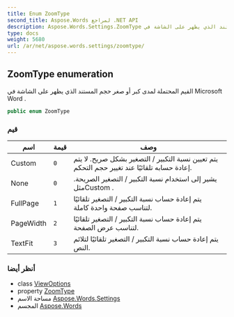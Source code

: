 ```yaml
---
title: Enum ZoomType
second_title: Aspose.Words لمراجع .NET API
description: Aspose.Words.Settings.ZoomType تعداد. القيم المحتملة لمدى كبر أو صغر حجم المستند الذي يظهر على الشاشة في Microsoft Word .
type: docs
weight: 5680
url: /ar/net/aspose.words.settings/zoomtype/
---
```

## ZoomType enumeration

القيم المحتملة لمدى كبر أو صغر حجم المستند الذي يظهر على الشاشة في Microsoft Word .

```csharp
public enum ZoomType
```

### قيم

| اسم | قيمة | وصف |
| --- | --- | --- |
| Custom | `0` | يتم تعيين نسبة التكبير / التصغير بشكل صريح. لا يتم إعادة حسابه تلقائيًا عند تغيير حجم التحكم. |
| None | `0` | يشير إلى استخدام نسبة التكبير / التصغير الصريحة. مثلCustom . |
| FullPage | `1` | يتم إعادة حساب نسبة التكبير / التصغير تلقائيًا لتناسب صفحة واحدة كاملة. |
| PageWidth | `2` | يتم إعادة حساب نسبة التكبير / التصغير تلقائيًا لتناسب عرض الصفحة. |
| TextFit | `3` | يتم إعادة حساب نسبة التكبير / التصغير تلقائيًا لتلائم النص. |

### أنظر أيضا

* class [ViewOptions](../viewoptions/)
* property [ZoomType](../viewoptions/zoomtype/)
* مساحة الاسم [Aspose.Words.Settings](../../aspose.words.settings/)
* المجسم [Aspose.Words](../../)


